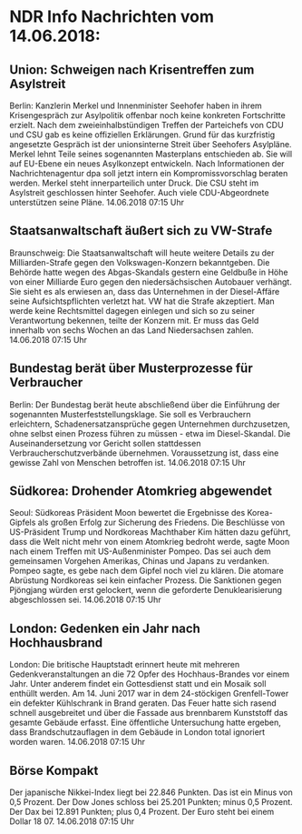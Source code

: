 # NDR Info Nachrichten vom 14.06.2018:


## Union: Schweigen nach Krisentreffen zum Asylstreit
Berlin: Kanzlerin Merkel und Innenminister Seehofer haben in ihrem Krisengespräch zur Asylpolitik offenbar noch keine konkreten Fortschritte erzielt. Nach dem zweieinhalbstündigen Treffen der Parteichefs von CDU und CSU gab es keine offiziellen Erklärungen. Grund für das kurzfristig angesetzte Gespräch ist der unionsinterne Streit über Seehofers Asylpläne. Merkel lehnt Teile seines sogenannten Masterplans entschieden ab. Sie will auf EU-Ebene ein neues Asylkonzept entwickeln. Nach Informationen der Nachrichtenagentur dpa soll jetzt intern ein Kompromissvorschlag beraten werden. Merkel steht innerparteilich unter Druck. Die CSU steht im Asylstreit geschlossen hinter Seehofer. Auch viele CDU-Abgeordnete unterstützen seine Pläne. 14.06.2018 07:15 Uhr 

## Staatsanwaltschaft äußert sich zu VW-Strafe
Braunschweig: Die Staatsanwaltschaft will heute weitere Details zu der Milliarden-Strafe gegen den Volkswagen-Konzern bekanntgeben. Die Behörde hatte wegen des Abgas-Skandals gestern eine Geldbuße in Höhe von einer Milliarde Euro gegen den niedersächsischen Autobauer verhängt. Sie sieht es als erwiesen an, dass das Unternehmen in der Diesel-Affäre seine Aufsichtspflichten verletzt hat. VW hat die Strafe akzeptiert. Man werde keine Rechtsmittel dagegen einlegen und sich so zu seiner Verantwortung bekennen, teilte der Konzern mit. Er muss das Geld innerhalb von sechs Wochen an das Land Niedersachsen zahlen. 14.06.2018 07:15 Uhr 

## Bundestag berät über Musterprozesse für Verbraucher
Berlin: Der Bundestag berät heute abschließend über die Einführung der sogenannten Musterfeststellungsklage. Sie soll es Verbrauchern erleichtern, Schadenersatzansprüche gegen Unternehmen durchzusetzen, ohne selbst einen Prozess führen zu müssen - etwa im Diesel-Skandal. Die Auseinandersetzung vor Gericht sollen stattdessen Verbraucherschutzverbände übernehmen. Voraussetzung ist, dass eine gewisse Zahl von Menschen betroffen ist. 14.06.2018 07:15 Uhr 

## Südkorea: Drohender Atomkrieg abgewendet
Seoul: Südkoreas Präsident Moon bewertet die Ergebnisse des Korea-Gipfels als großen Erfolg zur Sicherung des Friedens. Die Beschlüsse von US-Präsident Trump und Nordkoreas Machthaber Kim hätten dazu geführt, dass die Welt nicht mehr von einem Atomkrieg bedroht werde, sagte Moon nach einem Treffen mit US-Außenminister Pompeo. Das sei auch dem gemeinsamen Vorgehen Amerikas, Chinas und Japans zu verdanken. Pompeo sagte, es gebe nach dem Gipfel noch viel zu klären. Die atomare Abrüstung Nordkoreas sei kein einfacher Prozess. Die Sanktionen gegen Pjöngjang würden erst gelockert, wenn die geforderte Denuklearisierung abgeschlossen sei. 14.06.2018 07:15 Uhr 

## London: Gedenken ein Jahr nach Hochhausbrand
London: Die britische Hauptstadt erinnert heute mit mehreren Gedenkveranstaltungen an die 72 Opfer des Hochhaus-Brandes vor einem Jahr. Unter anderem findet ein Gottesdienst statt und ein Mosaik soll enthüllt werden. Am 14. Juni 2017 war in dem 24-stöckigen Grenfell-Tower ein defekter Kühlschrank in Brand geraten. Das Feuer hatte sich rasend schnell ausgebreitet und über die Fassade aus brennbarem Kunststoff das gesamte Gebäude erfasst. Eine öffentliche Untersuchung hatte ergeben, dass Brandschutzauflagen in dem Gebäude in London total ignoriert worden waren. 14.06.2018 07:15 Uhr 

## Börse Kompakt
Der japanische Nikkei-Index liegt bei 22.846 Punkten. Das ist ein Minus von 0,5 Prozent. Der Dow Jones schloss bei 25.201 Punkten; minus 0,5 Prozent. Der Dax bei 12.891 Punkten; plus 0,4 Prozent. Der Euro steht bei einem Dollar 18 07. 14.06.2018 07:15 Uhr 
